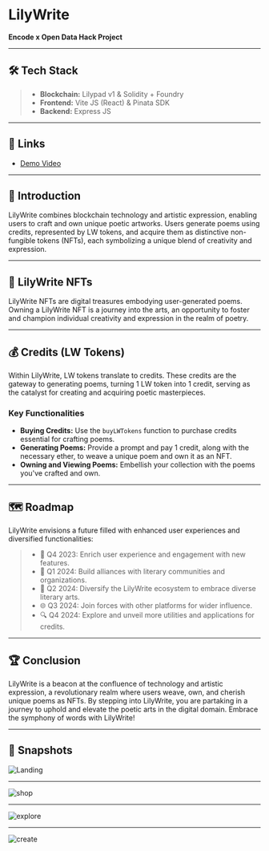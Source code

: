 # LilyWrite

**Encode x Open Data Hack Project**

---

## 🛠️ Tech Stack

> - **Blockchain:** Lilypad v1 & Solidity + Foundry
> - **Frontend:** Vite JS (React) & Pinata SDK
> - **Backend:** Express JS

---

## 🔗 Links

- [Demo Video](https://youtu.be/S3U7rgvFVgM?si=cF1larTJVsN0--iO)

---

## 🌟 Introduction

LilyWrite combines blockchain technology and artistic expression, enabling users to craft and own unique poetic artworks. Users generate poems using credits, represented by LW tokens, and acquire them as distinctive non-fungible tokens (NFTs), each symbolizing a unique blend of creativity and expression.

---

## 🎨 LilyWrite NFTs

LilyWrite NFTs are digital treasures embodying user-generated poems. Owning a LilyWrite NFT is a journey into the arts, an opportunity to foster and champion individual creativity and expression in the realm of poetry.

---

## 💰 Credits (LW Tokens)

Within LilyWrite, LW tokens translate to credits. These credits are the gateway to generating poems, turning 1 LW token into 1 credit, serving as the catalyst for creating and acquiring poetic masterpieces.

### Key Functionalities

- **Buying Credits:** Use the `buyLWTokens` function to purchase credits essential for crafting poems.
- **Generating Poems:** Provide a prompt and pay 1 credit, along with the necessary ether, to weave a unique poem and own it as an NFT.
- **Owning and Viewing Poems:** Embellish your collection with the poems you've crafted and own.

---

## 🗺️ Roadmap

LilyWrite envisions a future filled with enhanced user experiences and diversified functionalities:

> - 🌱 Q4 2023: Enrich user experience and engagement with new features.
> - 🤝 Q1 2024: Build alliances with literary communities and organizations.
> - 📘 Q2 2024: Diversify the LilyWrite ecosystem to embrace diverse literary arts.
> - 🌐 Q3 2024: Join forces with other platforms for wider influence.
> - 🔍 Q4 2024: Explore and unveil more utilities and applications for credits.

---

## 🏆 Conclusion

LilyWrite is a beacon at the confluence of technology and artistic expression, a revolutionary realm where users weave, own, and cherish unique poems as NFTs. By stepping into LilyWrite, you are partaking in a journey to uphold and elevate the poetic arts in the digital domain. Embrace the symphony of words with LilyWrite!

---

## 📸 Snapshots

![Landing](https://github.com/Khwahish29/lilywrite/assets/110349596/7f72634d-bcab-4e91-a862-4a0f0d4a705e)

---

![shop](https://github.com/Khwahish29/lilywrite/assets/110349596/659d63a1-8eaa-445e-93e4-38c58d3298cb)

---

![explore](https://github.com/Khwahish29/lilywrite/assets/110349596/98968644-12c8-400a-969c-8b9a7229311e)

---

![create](https://github.com/Khwahish29/lilywrite/assets/110349596/2b6ec342-4f67-440d-992d-6e47820ecb77)
